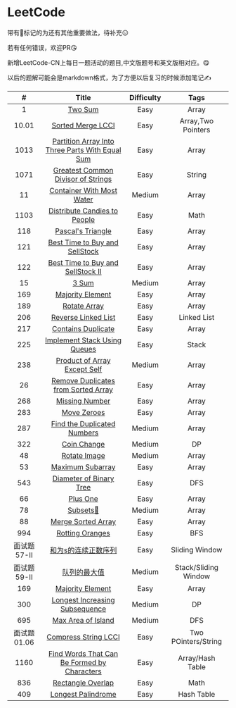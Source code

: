 # LeetCode

带有👻标记的为还有其他重要做法，待补充😑

若有任何错误，欢迎PR😘

新增LeetCode-CN上每日一题活动的题目,中文版题号和英文版相对应。😋

以后的题解可能会是markdown格式，为了方便以后复习的时候添加笔记✍️

|      #      |                                                           Title                                                           | Difficulty |         Tags         |
|:-----------:|:-------------------------------------------------------------------------------------------------------------------------:|:----------:|:--------------------:|
|      1      |                                              [Two Sum](/Array/1-TwoSum.cpp)                                               |    Easy    |        Array         |
|    10.01    |                            [Sorted Merge LCCI](每日一题(leetcode-cn)/10.01-SortedMergeLCCI.md)                            |    Easy    |  Array,Two Pointers  |
|    1013     | [Partition Array Into Three Parts With Equal Sum](每日一题(leetcode-cn)/1013-PartitionArrayIntoThreePartsWithEqualSum.md) |    Easy    |        Array         |
|    1071     |            [Greatest Common Divisor of Strings](每日一题(leetcode-cn)/1071-GreatestCommonDivisorofStrings.md)             |    Easy    |        String        |
|     11      |                               [Container With Most Water](/Array/11-ContainerWithMostWater)                               |   Medium   |        Array         |
|    1103     |                  [Distribute Candies to People](每日一题(leetcode-cn)/1103-DistributeCandiesToPeople.md)                  |    Easy    |         Math         |
|     118     |                                   [Pascal's Triangle](/Array/118-Pascal'sTriangle.cpp)                                    |    Easy    |        Array         |
|     121     |                        [Best Time to Buy and SellStock](/Array/121-BestTimetoBuyandSellStock.cpp)                         |    Easy    |        Array         |
|     122     |                     [Best Time to Buy and SellStock II](/Array/122-BestTimetoBuyandSellStock_II.cpp)                      |    Easy    |        Array         |
|     15      |                                                [3 Sum](/Array/15-3Sum.cpp)                                                |   Medium   |        Array         |
|     169     |                                    [Majority Element](/Array/169-MajorityElement.cpp)                                     |    Easy    |        Array         |
|     189     |                                        [Rotate Array](/Array/189-RotateArray.cpp)                                         |    Easy    |        Array         |
|     206     |                           [Reverse Linked List](每日一题(leetcode-cn)/206-ReverseLinkedList.md)                           |    Easy    |     Linked List      |
|     217     |                                  [Contains Duplicate](/Array/217-ContainsDuplicate.cpp)                                   |    Easy    |        Array         |
|     225     |                  [Implement Stack Using Queues](每日一题(leetcode-cn)/225-ImplementStackUsingQueues.md)                   |    Easy    |        Stack         |
|     238     |                          [Product of Array Except Self](/Array/238-ProductofArrayExceptSelf.cpp)                          |   Medium   |        Array         |
|     26      |                   [Remove Duplicates from Sorted Array](/Array/26-RemoveDuplicatesfromSortedArray.cpp)                    |    Easy    |        Array         |
|     268     |                                      [Missing Number](/Array/268-MissingNumber.cpp)                                       |    Easy    |        Array         |
|     283     |                                         [Move Zeroes](/Array/283-MoveZeroes.cpp)                                          |    Easy    |        Array         |
|     287     |                           [Find the Duplicated Numbers](/Array/287-FindtheDuplicateNumbers.cpp)                           |   Medium   |        Array         |
|     322     |                                  [Coin Change](每日一题(leetcode-cn)/322-CoinChange.md)                                   |   Medium   |          DP          |
|     48      |                                         [Rotate Image](/Array/48-RotateImage.cpp)                                         |   Medium   |        Array         |
|     53      |                                     [Maximum Subarray](/Array/53-MaximumSubarray.cpp)                                     |    Easy    |        Array         |
|     543     |                       [Diameter of Binary Tree](每日一题(leetcode-cn)/543-DiameterofBinaryTree.md)                        |    Easy    |         DFS          |
|     66      |                                             [Plus One](/Array/66-PlusOne.cpp)                                             |    Easy    |        Array         |
|     78      |                                            [Subsets👻](/Array/78-Subsets.cpp)                                             |   Medium   |        Array         |
|     88      |                                   [Merge Sorted Array](/Array/88-MergeSortedArray.cpp)                                    |    Easy    |        Array         |
|     994     |                              [Rotting Oranges](/每日一题(leetcode-cn)/994-RottingOranges.md)                              |    Easy    |         BFS          |
| 面试题57-II |                      [和为s的连续正数序列](每日一题(leetcode-cn)/面试题57-II-和为s的连续正数序列.md)                      |    Easy    |    Sliding Window    |
| 面试题59-II |                             [队列的最大值](每日一题(leetcode-cn)/面试题59-II-队列的最大值.md)                             |   Medium   | Stack/Sliding Window |
|     169     |                             [Majority Element](每日一题(leetcode-cn)/169-MajorityElement.md)                              |    Easy    |        Array         |
|     300     |                [Longest Increasing Subsequence](每日一题(leetcode-cn)/300-LongestIncreasingSubsequence.md)                |   Medium   |          DP          |
|     695     |                            [Max Area of Island](每日一题(leetcode-cn)/695-MaxAreaofIsland.md)                             |   Medium   |         DFS          |
| 面试题01.06 |                      [Compress String LCCI](每日一题(leetcode-cn)/面试题01.06-CompressStringLCCI.md)                      |    Easy    | Two POinters/String  |
|    1160     |     [Find Words That Can Be Formed by Characters](每日一题(leetcode-cn)/1160-FindWordsThatCanBeFormedbyCharacters.md)     |    Easy    |   Array/Hash Table   |
|     836     |                            [Rectangle Overlap](每日一题(leetcode-cn)/836-RectangleOverlap.md)                             |    Easy    |         Math         |
|     409     |                           [Longest Palindrome](每日一题(leetcode-cn)/409-LongestPalindrome.md)                            |    Easy    |      Hash Table      |